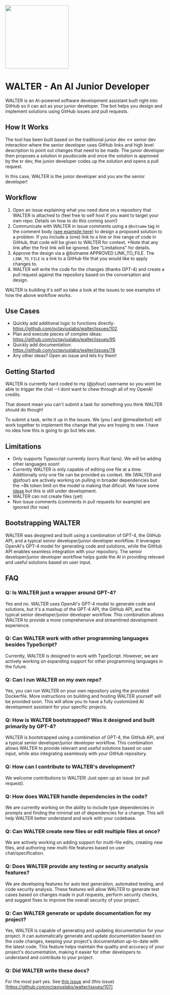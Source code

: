 <img src="https://user-images.githubusercontent.com/1569744/226808875-02ce6b84-2c04-48cc-9fe3-5c95c2dc6f2a.png" width="200" align="center" />

# WALTER - An AI Junior Developer

WALTER is an AI-powered software development assistant built right into GitHub so it can act as your junior developer. The bot helps you design and implement solutions using GitHub issues and pull requests.

## How It Works

The tool has been built based on the traditional junior dev <-> senior dev interaction where the senior developer uses GitHub links and high level description to point out changes that need to be made. The junior developer then proposes a solution in psudocode and once the solution is approved by the sr dev, the junior developer codes up the solution and opens a pull request.

In this case, WALTER is the junior developer and you are the senior developer!

## Workflow

1. Open an issue explaining what you need done on a repository that WALTER is attached to (feel free to self host if you want to target your own repo. Details on how to do this coming soon!)
2. Communicate with WALTER in issue comments using a `@botname` tag in the comment body [(see example here)](https://github.com/octaviuslabs/walter/issues/102#issuecomment-1478854200) to design a proposed solution to a problem. If you include a (one) link to a line or line range of code in GitHub, that code will be given to WALTER for context. *Note that any link after the first link will be ignored. See "Limitations" for details.
3. Approve the design via a @botname APPROVED LINK_TO_FILE. The `LINK_TO_FILE` is a link to a GitHub file that you would like to apply changes to.
4. WALTER will write the code for the changes (thanks GPT-4) and create a pull request against the repository based on the conversation and design.

 WALTER is building it's self so take a look at the issues to see examples of how the above workflow works.

## Use Cases
- Quickly add additional logic to functions directly: https://github.com/octaviuslabs/walter/issues/102
- Plan and execute pieces of complex ideas: https://github.com/octaviuslabs/walter/issues/95
- Quickly add documentation: https://github.com/octaviuslabs/walter/issues/78
- Any other ideas? Open an issue and lets try them!

## Getting Started

WALTER is currently hard coded to my (@jsfour) username so you wont be able to trigger the chat --I dont want to chew through all of my OpenAI credits.

That doesnt mean you can't submit a task for something you think WALTER should do though!

To submit a task, write it up in the issues. We (you I and @imwalterbot) will work together to implement the change that you are hoping to see. I have no idea how this is going to go but lets see.

## Limitations
- Only supports Typescript currently (sorry Rust fans). We will be adding other languages soon!
- Currently WALTER is only capable of editing one file at a time. Additionally only one file can be provided as context. We (WALTER and @jsfour) are actively working on pulling in broader dependencies but the ~8k token limit on the model is making that dificult. We have some [ideas](https://github.com/octaviuslabs/walter/issues/74) but this is still under development.
- WALTER can not create files (yet)
- Non issue comments (comments in pull requests for example) are ignored (for now)

## Bootstrapping WALTER

WALTER was designed and built using a combination of GPT-4, the GitHub API, and a typical senior developer/junior developer workflow. It leverages OpenAI's GPT-4 model for generating code and solutions, while the GitHub API enables seamless integration with your repository. The senior developer/junior developer workflow helps guide the AI in providing relevant and useful solutions based on user input.

## FAQ

### Q: Is WALTER just a wrapper around GPT-4?

Yes and no. WALTER uses OpenAI's GPT-4 model to generate code and solutions, but it's a mashup of the GPT-4 API, the GitHub API, and the typical senior developer/junior developer workflow. This combination allows WALTER to provide a more comprehensive and streamlined development experience.

### Q: Can WALTER work with other programming languages besides TypeScript?

Currently, WALTER is designed to work with TypeScript. However, we are actively working on expanding support for other programming languages in the future.

### Q: Can I run WALTER on my own repo?

Yes, you can run WALTER on your own repository using the provided Dockerfile. More instructions on building and hosting WALTER yourself will be provided soon. This will allow you to have a fully customized AI development assistant for your specific projects.

### Q: How is WALTER bootstrapped? Was it designed and built primarily by GPT-4?

WALTER is bootstrapped using a combination of GPT-4, the GitHub API, and a typical senior developer/junior developer workflow. This combination allows WALTER to provide relevant and useful solutions based on user input, while also integrating seamlessly with your GitHub repository.

### Q: How can I contribute to WALTER's development?

We welcome contributions to WALTER! Just open up an issue (or pull request).

### Q: How does WALTER handle dependencies in the code?

We are currently working on the ability to include type dependencies in prompts and finding the minimal set of dependencies for a change. This will help WALTER better understand and work with your codebase.

### Q: Can WALTER create new files or edit multiple files at once?

We are actively working on adding support for multi-file edits, creating new files, and authoring new multi-file features based on user chat/specification.

### Q: Does WALTER provide any testing or security analysis features?

We are developing features for auto test generation, automated testing, and code security analysis. These features will allow WALTER to generate test cases based on changes made in pull requests, perform security checks, and suggest fixes to improve the overall security of your project.

### Q: Can WALTER generate or update documentation for my project?

Yes, WALTER is capable of generating and updating documentation for your project. It can automatically generate and update documentation based on the code changes, keeping your project's documentation up-to-date with the latest code. This feature helps maintain the quality and accuracy of your project's documentation, making it easier for other developers to understand and contribute to your project.

### Q: Did WALTER write these docs?

For the most part yes. See [this issue](https://github.com/octaviuslabs/walter/issues/105) and (this issue)[https://github.com/octaviuslabs/walter/issues/107]
